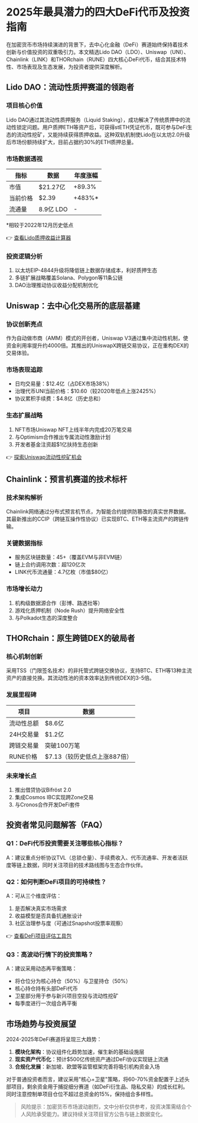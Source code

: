 # 2025年最具潜力的四大DeFi代币及投资指南

在加密货币市场持续演进的背景下，去中心化金融（DeFi）赛道始终保持着技术创新与价值投资的双重吸引力。本文精选Lido DAO（LDO）、Uniswap（UNI）、Chainlink（LINK）和THORchain（RUNE）四大核心DeFi代币，结合其技术特性、市场表现及生态发展，为投资者提供深度解析。

## Lido DAO：流动性质押赛道的领跑者

### 项目核心价值
Lido DAO通过其流动性质押服务（Liquid Staking），成功解决了传统质押中的流动性锁定问题。用户质押ETH等资产后，可获得stETH凭证代币，既可参与DeFi生态的流动性挖矿，又能持续获得质押收益。这种双轨机制使Lido在以太坊2.0升级后市场份额持续扩大，目前占据约30%的ETH质押总量。

### 市场数据透视
| 指标       | 数据                | 年度涨幅  |
|------------|---------------------|-----------|
| 市值       | $21.27亿           | +89.3%    |
| 当前价格   | $2.39               | +483%*    |
| 流通量     | 8.9亿 LDO           | -         |

*相较于2022年12月历史低点

👉 [查看Lido质押收益计算器](https://bit.ly/okx_welcome)

### 投资逻辑分析
1. 以太坊EIP-4844升级将降低链上数据存储成本，利好质押生态
2. 多链扩展战略覆盖Solana、Polygon等11条公链
3. DAO治理推动协议收益分配机制优化

## Uniswap：去中心化交易所的底层基建

### 协议创新亮点
作为自动做市商（AMM）模式的开创者，Uniswap V3通过集中流动性机制，使资金利用率提升约4000倍。其推出的UniswapX跨链交易协议，正在重构DEX的交易体验。

### 市场表现追踪
- 日均交易量：$12.4亿（占DEX市场38%）
- 治理代币UNI当前价格：$10.60（较2020年低点上涨2425%）
- 协议累积手续费：$4.8亿（历史总和）

### 生态扩展战略
1. NFT市场Uniswap NFT上线半年内完成20万笔交易
2. 与Optimism合作推出专属流动性激励计划
3. 开发者基金注资超$1亿扶持生态创新

👉 [探索Uniswap流动性挖矿机会](https://bit.ly/okx_welcome)

## Chainlink：预言机赛道的技术标杆

### 技术架构解析
Chainlink网络通过分布式预言机节点，为智能合约提供防篡改的真实世界数据。其最新推出的CCIP（跨链互操作性协议）已实现BTC、ETH等主流资产的跨链传输。

### 关键数据指标
- 服务区块链数量：45+（覆盖EVM与非EVM链）
- 链上合约调用次数：超120亿次
- LINK代币流通量：4.7亿枚（市值$80亿）

### 市场增长动力
1. 机构级数据源合作（彭博、路透社等）
2. 游戏化质押机制（Node Rush）提升网络安全性
3. 与Polkadot生态的深度整合

## THORchain：原生跨链DEX的破局者

### 核心机制创新
采用TSS（门限签名技术）的非托管式跨链交换协议，支持BTC、ETH等13种主流资产的直接兑换。其流动性池的资本效率达到传统DEX的3-5倍。

### 发展里程碑
| 项目        | 数据                 |
|-------------|----------------------|
| 流动性总额  | $8.6亿               |
| 24H交易量   | $1.2亿               |
| 跨链交易量  | 突破100万笔          |
| RUNE价格    | $7.13（较历史低点上涨887倍） |

### 未来增长点
1. 推出借贷协议Bifröst 2.0
2. 集成Cosmos IBC实现跨Zone交易
3. 与Cronos合作开发DeFi套件

## 投资者常见问题解答（FAQ）

### Q1：DeFi代币投资需要关注哪些核心指标？
A：建议重点分析协议TVL（总锁仓量）、手续费收入、代币流通率、开发者活跃度等链上数据，同时关注项目的技术路线图与生态合作伙伴。

### Q2：如何判断DeFi项目的可持续性？
A：可从三个维度评估：
1. 是否解决真实市场需求
2. 收益模型是否具备抗通胀设计
3. 社区治理参与度（可通过Snapshot投票率观察）

👉 [查看DeFi项目评估工具包](https://bit.ly/okx_welcome)

### Q3：高波动行情下的投资策略？
A：建议采用动态再平衡策略：
- 将仓位分为核心持仓（50%）与卫星持仓（50%）
- 核心持仓持有头部DeFi代币
- 卫星部分用于参与新兴项目空投与流动性挖矿
- 每季度进行一次组合再平衡

## 市场趋势与投资展望

2024-2025年DeFi赛道将呈现三大趋势：
1. **模块化架构**：协议组件化趋势加速，催生新的基础设施层
2. **现实资产代币化**：预计$500亿传统资产通过DeFi协议实现链上流通
3. **合规化发展**：新加坡、欧盟等监管框架完善将吸引机构资金入场

对于普通投资者而言，建议采用"核心+卫星"策略，将60-70%资金配置于上述头部项目，剩余资金用于捕捉细分赛道（如DeFi衍生品、隐私交易）的成长红利。同时注意控制单项目仓位不超过总资金的15%，保持组合多样性。

> 风险提示：加密货币市场波动剧烈，文中分析仅供参考，投资决策需结合个人风险承受能力。建议持续关注项目官方公告与链上数据变化。